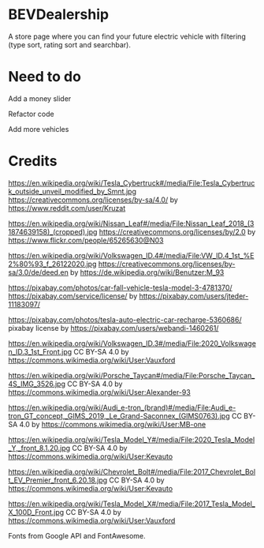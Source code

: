 # BEVDealership

A store page where you can find your future electric vehicle with filtering (type sort, rating sort and searchbar). 

# Need to do 

Add a money slider

Refactor code

Add more vehicles

# Credits

https://en.wikipedia.org/wiki/Tesla_Cybertruck#/media/File:Tesla_Cybertruck_outside_unveil_modified_by_Smnt.jpg https://creativecommons.org/licenses/by-sa/4.0/ by https://www.reddit.com/user/Kruzat

https://en.wikipedia.org/wiki/Nissan_Leaf#/media/File:Nissan_Leaf_2018_(31874639158)_(cropped).jpg https://creativecommons.org/licenses/by/2.0 by https://www.flickr.com/people/65265630@N03

https://en.wikipedia.org/wiki/Volkswagen_ID.4#/media/File:VW_ID.4_1st_%E2%80%93_f_26122020.jpg https://creativecommons.org/licenses/by-sa/3.0/de/deed.en by https://de.wikipedia.org/wiki/Benutzer:M_93

https://pixabay.com/photos/car-fall-vehicle-tesla-model-3-4781370/   https://pixabay.com/service/license/ by  https://pixabay.com/users/jteder-11183097/

https://pixabay.com/photos/tesla-auto-electric-car-recharge-5360686/  pixabay license by https://pixabay.com/users/webandi-1460261/

https://en.wikipedia.org/wiki/Volkswagen_ID.3#/media/File:2020_Volkswagen_ID.3_1st_Front.jpg CC BY-SA 4.0 by https://commons.wikimedia.org/wiki/User:Vauxford

https://en.wikipedia.org/wiki/Porsche_Taycan#/media/File:Porsche_Taycan_4S_IMG_3526.jpg  CC BY-SA 4.0 by https://commons.wikimedia.org/wiki/User:Alexander-93

https://en.wikipedia.org/wiki/Audi_e-tron_(brand)#/media/File:Audi_e-tron_GT_concept,_GIMS_2019,_Le_Grand-Saconnex_(GIMS0763).jpg CC BY-SA 4.0 by https://commons.wikimedia.org/wiki/User:MB-one

https://en.wikipedia.org/wiki/Tesla_Model_Y#/media/File:2020_Tesla_Model_Y,_front_8.1.20.jpg CC BY-SA 4.0 by https://commons.wikimedia.org/wiki/User:Kevauto

https://en.wikipedia.org/wiki/Chevrolet_Bolt#/media/File:2017_Chevrolet_Bolt_EV_Premier_front_6.20.18.jpg CC BY-SA 4.0 by https://commons.wikimedia.org/wiki/User:Kevauto

https://en.wikipedia.org/wiki/Tesla_Model_X#/media/File:2017_Tesla_Model_X_100D_Front.jpg CC BY-SA 4.0 by https://commons.wikimedia.org/wiki/User:Vauxford

Fonts from Google API and FontAwesome.

